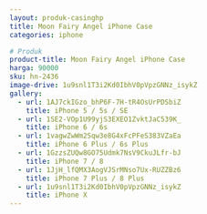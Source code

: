 ```yaml
---
layout: produk-casinghp
title: Moon Fairy Angel iPhone Case
categories: iphone

# Produk
product-title: Moon Fairy Angel iPhone Case
harga: 90000
sku: hn-2436
image-drive: 1u9snl1T3i2Kd0IbhV0pVpzGNNz_isykZ
gallery:
  - url: 1AJ7ckIGzo_bhP6F-7H-tR4OsUrPDSbiZ
    title: iPhone 5 / 5s / SE
  - url: 1SE2-VOp1U99yjS3EXEO1ZvktJaC539K_
    title: iPhone 6 / 6s
  - url: 1vagwZwWm2Sqw3e8G4xFcPFeS383VZaEa
    title: iPhone 6 Plus / 6s Plus
  - url: 1GzzsZUQw8GO75Udmk7NsV9CkuJLfr-bJ
    title: iPhone 7 / 8
  - url: 1JjH_lfQMX3AogVJSrMNso7Ux-RUZZBz6
    title: iPhone 7 Plus / 8 Plus
  - url: 1u9snl1T3i2Kd0IbhV0pVpzGNNz_isykZ
    title: iPhone X
---
```

